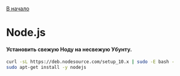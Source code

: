 [В начало](README.md)

# Node.js

#### Установить свежую Ноду на несвежую Убунту.
```sh
curl -sL https://deb.nodesource.com/setup_10.x | sudo -E bash -
sudo apt-get install -y nodejs
```
